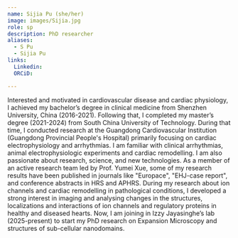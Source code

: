 ```yaml
---
name: Sijia Pu (she/her)
image: images/Sijia.jpg
role: sp
description: PhD researcher
aliases:
  - S Pu
  - Sijia Pu
links:
  Linkedin: 
  ORCiD:

---
```


Interested and motivated in cardiovascular disease and cardiac physiology, I achieved my bachelor’s degree in clinical medicine from Shenzhen University, China (2016-2021). Following that, I completed my master’s degree (2021-2024) from South China University of Technology. During that time, I conducted research at the Guangdong Cardiovascular Institution (Guangdong Provincial People's Hospital) primarily focusing on cardiac electrophysiology and arrhythmias. I am familiar with clinical arrhythmias, animal electrophysiologic experiments and cardiac remodelling. I am also passionate about research, science, and new technologies. As a member of an active research team led by Prof. Yumei Xue, some of my research results have been published in journals like "Europace", "EHJ-case report", and conference abstracts in HRS and APHRS. During my research about ion channels and cardiac remodelling in pathological conditions, I developed a strong interest in imaging and analysing changes in the structures, localizations and interactions of ion channels and regulatory proteins in healthy and diseased hearts. Now, I am joining in Izzy Jayasinghe’s lab (2025-present) to start my PhD research on Expansion Microscopy and structures of sub-cellular nanodomains.
